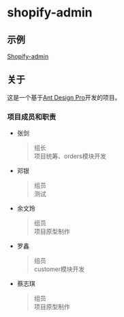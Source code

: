 # shopify-admin
## 示例

   [Shopify-admin](https://dfhfgf.github.io/shopify-admin/)

## 关于

这是一个基于[Ant Design Pro](https://pro.ant.design)开发的项目。

### 项目成员和职责

* 张剑
    > 组长  
    > 项目统筹、orders模块开发
* 邓银
    >组员  
    >测试
* 余文玲
    >组员  
    >项目原型制作
* 罗鑫
    >组员  
    >customer模块开发
* 蔡志琪
    >组员  
    >项目原型制作

